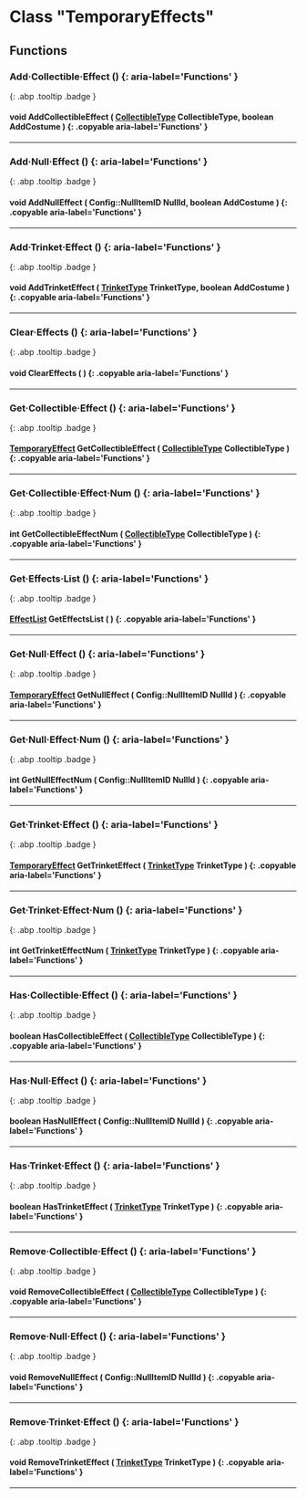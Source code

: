 # Class "TemporaryEffects"
## Functions
### Add·Collectible·Effect () {: aria-label='Functions' }
[ ](#){: .abp .tooltip .badge }
#### void AddCollectibleEffect ( [CollectibleType](../enums/CollectibleType) CollectibleType, boolean AddCostume ) {: .copyable aria-label='Functions' }

___ 
### Add·Null·Effect () {: aria-label='Functions' }
[ ](#){: .abp .tooltip .badge }
#### void AddNullEffect ( Config::NullItemID NullId, boolean AddCostume ) {: .copyable aria-label='Functions' }

___ 
### Add·Trinket·Effect () {: aria-label='Functions' }
[ ](#){: .abp .tooltip .badge }
#### void AddTrinketEffect ( [TrinketType](../enums/TrinketType) TrinketType, boolean AddCostume ) {: .copyable aria-label='Functions' }

___ 
### Clear·Effects () {: aria-label='Functions' }
[ ](#){: .abp .tooltip .badge }
#### void ClearEffects ( ) {: .copyable aria-label='Functions' }

___ 
### Get·Collectible·Effect () {: aria-label='Functions' }
[ ](#){: .abp .tooltip .badge }
#### [TemporaryEffect](../TemporaryEffect) GetCollectibleEffect ( [CollectibleType](../enums/CollectibleType) CollectibleType ) {: .copyable aria-label='Functions' }

___ 
### Get·Collectible·Effect·Num () {: aria-label='Functions' }
[ ](#){: .abp .tooltip .badge }
#### int GetCollectibleEffectNum ( [CollectibleType](../enums/CollectibleType) CollectibleType ) {: .copyable aria-label='Functions' }

___ 
### Get·Effects·List () {: aria-label='Functions' }
[ ](#){: .abp .tooltip .badge }
#### [EffectList](../CppContainer_Vector_EffectList) GetEffectsList ( ) {: .copyable aria-label='Functions' }

___ 
### Get·Null·Effect () {: aria-label='Functions' }
[ ](#){: .abp .tooltip .badge }
#### [TemporaryEffect](../TemporaryEffect) GetNullEffect ( Config::NullItemID NullId ) {: .copyable aria-label='Functions' }

___ 
### Get·Null·Effect·Num () {: aria-label='Functions' }
[ ](#){: .abp .tooltip .badge }
#### int GetNullEffectNum ( Config::NullItemID NullId ) {: .copyable aria-label='Functions' }

___ 
### Get·Trinket·Effect () {: aria-label='Functions' }
[ ](#){: .abp .tooltip .badge }
#### [TemporaryEffect](../TemporaryEffect) GetTrinketEffect ( [TrinketType](../enums/TrinketType) TrinketType ) {: .copyable aria-label='Functions' }

___ 
### Get·Trinket·Effect·Num () {: aria-label='Functions' }
[ ](#){: .abp .tooltip .badge }
#### int GetTrinketEffectNum ( [TrinketType](../enums/TrinketType) TrinketType ) {: .copyable aria-label='Functions' }

___ 
### Has·Collectible·Effect () {: aria-label='Functions' }
[ ](#){: .abp .tooltip .badge }
#### boolean HasCollectibleEffect ( [CollectibleType](../enums/CollectibleType) CollectibleType ) {: .copyable aria-label='Functions' }

___ 
### Has·Null·Effect () {: aria-label='Functions' }
[ ](#){: .abp .tooltip .badge }
#### boolean HasNullEffect ( Config::NullItemID NullId ) {: .copyable aria-label='Functions' }

___ 
### Has·Trinket·Effect () {: aria-label='Functions' }
[ ](#){: .abp .tooltip .badge }
#### boolean HasTrinketEffect ( [TrinketType](../enums/TrinketType) TrinketType ) {: .copyable aria-label='Functions' }

___ 
### Remove·Collectible·Effect () {: aria-label='Functions' }
[ ](#){: .abp .tooltip .badge }
#### void RemoveCollectibleEffect ( [CollectibleType](../enums/CollectibleType) CollectibleType ) {: .copyable aria-label='Functions' }

___ 
### Remove·Null·Effect () {: aria-label='Functions' }
[ ](#){: .abp .tooltip .badge }
#### void RemoveNullEffect ( Config::NullItemID NullId ) {: .copyable aria-label='Functions' }

___ 
### Remove·Trinket·Effect () {: aria-label='Functions' }
[ ](#){: .abp .tooltip .badge }
#### void RemoveTrinketEffect ( [TrinketType](../enums/TrinketType) TrinketType ) {: .copyable aria-label='Functions' }

___ 
